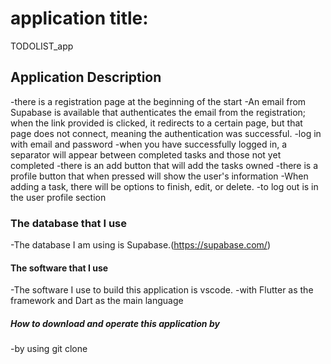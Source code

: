 # application title:
TODOLIST_app

## Application Description
-there is a registration page at the beginning of the start
-An email from Supabase is available that authenticates the email from the registration; when the link provided is clicked, it redirects to a certain page, but that page does not connect, meaning the authentication was successful.
-log in with email and password
-when you have successfully logged in, a separator will appear between completed tasks and those not yet completed
-there is an add button that will add the tasks owned
-there is a profile button that when pressed will show the user's information
-When adding a task, there will be options to finish, edit, or delete.
-to log out is in the user profile section

### The database that I use
-The database I am using is Supabase.(https://supabase.com/)

#### The software that I use
-The software I use to build this application is vscode.
-with Flutter as the framework and Dart as the main language

##### How to download and operate this application by
-by using git clone 
